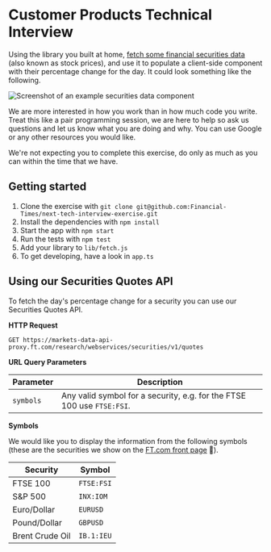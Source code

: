 # Customer Products Technical Interview

Using the library you built at home, [fetch some financial securities data](#using-our-securities-quotes-api) (also known as stock prices), and use it to populate a client-side component with their percentage change for the day. It could look something like the following.

![Screenshot of an example securities data component](https://user-images.githubusercontent.com/51677/67555386-b6c5fc80-f700-11e9-86bd-55e975be0441.png)

We are more interested in how you work than in how much code you write. Treat this like a pair programming session, we are here to help so ask us questions and let us know what you are doing and why. You can use Google or any other resources you would like.

We're not expecting you to complete this exercise, do only as much as you can within the time that we have.

## Getting started

1. Clone the exercise with `git clone git@github.com:Financial-Times/next-tech-interview-exercise.git`
2. Install the dependencies with `npm install`
3. Start the app with `npm start`
4. Run the tests with `npm test`
2. Add your library to `lib/fetch.js`
5. To get developing, have a look in `app.ts`

## Using our Securities Quotes API

To fetch the day's percentage change for a security you can use our Securities Quotes API.

**HTTP Request**

`GET https://markets-data-api-proxy.ft.com/research/webservices/securities/v1/quotes`

**URL Query Parameters**

| Parameter | Description |
|-----------|-------------|
| `symbols` | Any valid symbol for a security, e.g. for the FTSE 100 use `FTSE:FSI`. |

**Symbols**

We would like you to display the information from the following symbols (these are the securities we show on the [FT.com front page](https://www.ft.com) 📰).

| Security        | Symbol     |
|-----------------|------------|
| FTSE 100        | `FTSE:FSI` |
| S&P 500         | `INX:IOM`  |
| Euro/Dollar     | `EURUSD`   |
| Pound/Dollar    | `GBPUSD`   |
| Brent Crude Oil | `IB.1:IEU` |
